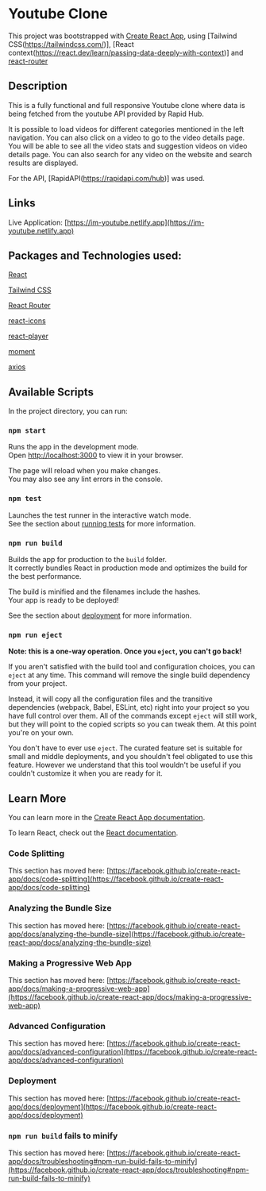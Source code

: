 # Youtube Clone

This project was bootstrapped with [Create React App](https://create-react-app.dev/), using [Tailwind CSS(https://tailwindcss.com/)], [React context(https://react.dev/learn/passing-data-deeply-with-context)] and [react-router](https://v5.reactrouter.com/web/guides/quick-start)

## Description

This is a fully functional and full responsive Youtube clone where data is being fetched from the youtube API provided by Rapid Hub.

It is possible to load videos for different categories mentioned in the left navigation. 
You can also click on a video to go to the video details page. You will be able to see all the video stats and suggestion videos on video details page.
You can also search for any video on the website and search results are displayed.

For the API, [RapidAPI(https://rapidapi.com/hub)] was used.

## Links

Live Application: [https://im-youtube.netlify.app](https://im-youtube.netlify.app)

## Packages and Technologies used:

[React](https://react.dev/learn)

[Tailwind CSS](https://tailwindcss.com/)

[React Router](https://v5.reactrouter.com/web/guides/quick-start)

[react-icons](https://www.npmjs.com/package/react-icons)

[react-player](https://www.npmjs.com/package/react-player)

[moment](https://momentjs.com/)

[axios](https://axios-http.com/docs/intro)


## Available Scripts

In the project directory, you can run:

### `npm start`

Runs the app in the development mode.\
Open [http://localhost:3000](http://localhost:3000) to view it in your browser.

The page will reload when you make changes.\
You may also see any lint errors in the console.

### `npm test`

Launches the test runner in the interactive watch mode.\
See the section about [running tests](https://facebook.github.io/create-react-app/docs/running-tests) for more information.

### `npm run build`

Builds the app for production to the `build` folder.\
It correctly bundles React in production mode and optimizes the build for the best performance.

The build is minified and the filenames include the hashes.\
Your app is ready to be deployed!

See the section about [deployment](https://facebook.github.io/create-react-app/docs/deployment) for more information.

### `npm run eject`

**Note: this is a one-way operation. Once you `eject`, you can't go back!**

If you aren't satisfied with the build tool and configuration choices, you can `eject` at any time. This command will remove the single build dependency from your project.

Instead, it will copy all the configuration files and the transitive dependencies (webpack, Babel, ESLint, etc) right into your project so you have full control over them. All of the commands except `eject` will still work, but they will point to the copied scripts so you can tweak them. At this point you're on your own.

You don't have to ever use `eject`. The curated feature set is suitable for small and middle deployments, and you shouldn't feel obligated to use this feature. However we understand that this tool wouldn't be useful if you couldn't customize it when you are ready for it.

## Learn More

You can learn more in the [Create React App documentation](https://facebook.github.io/create-react-app/docs/getting-started).

To learn React, check out the [React documentation](https://reactjs.org/).

### Code Splitting

This section has moved here: [https://facebook.github.io/create-react-app/docs/code-splitting](https://facebook.github.io/create-react-app/docs/code-splitting)

### Analyzing the Bundle Size

This section has moved here: [https://facebook.github.io/create-react-app/docs/analyzing-the-bundle-size](https://facebook.github.io/create-react-app/docs/analyzing-the-bundle-size)

### Making a Progressive Web App

This section has moved here: [https://facebook.github.io/create-react-app/docs/making-a-progressive-web-app](https://facebook.github.io/create-react-app/docs/making-a-progressive-web-app)

### Advanced Configuration

This section has moved here: [https://facebook.github.io/create-react-app/docs/advanced-configuration](https://facebook.github.io/create-react-app/docs/advanced-configuration)

### Deployment

This section has moved here: [https://facebook.github.io/create-react-app/docs/deployment](https://facebook.github.io/create-react-app/docs/deployment)

### `npm run build` fails to minify

This section has moved here: [https://facebook.github.io/create-react-app/docs/troubleshooting#npm-run-build-fails-to-minify](https://facebook.github.io/create-react-app/docs/troubleshooting#npm-run-build-fails-to-minify)
